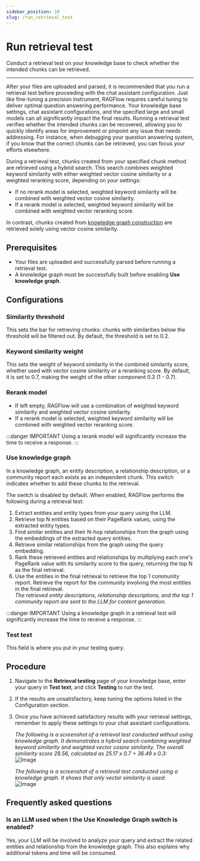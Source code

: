 ```yaml
---
sidebar_position: 10
slug: /run_retrieval_test
---
```


# Run retrieval test

Conduct a retrieval test on your knowledge base to check whether the intended chunks can be retrieved.

---

After your files are uploaded and parsed, it is recommended that you run a retrieval test before proceeding with the chat assistant configuration. Just like fine-tuning a precision instrument, RAGFlow requires careful tuning to deliver optimal question answering performance. Your knowledge base settings, chat assistant configurations, and the specified large and small models can all significantly impact the final results. Running a retrieval test verifies whether the intended chunks can be recovered, allowing you to quickly identify areas for improvement or pinpoint any issue that needs addressing. For instance, when debugging your question answering system, if you know that the correct chunks can be retrieved, you can focus your efforts elsewhere.

During a retrieval test, chunks created from your specified chunk method are retrieved using a hybrid search. This search combines weighted keyword similarity with either weighted vector cosine similarity or a weighted reranking score, depending on your settings:

- If no rerank model is selected, weighted keyword similarity will be combined with weighted vector cosine similarity.
- If a rerank model is selected, weighted keyword similarity will be combined with weighted vector reranking score.

In contrast, chunks created from [knowledge graph construction](./construct_knowledge_graph.md) are retrieved solely using vector cosine similarity.

## Prerequisites

- Your files are uploaded and successfully parsed before running a retrieval test.
- A knowledge graph must be successfully built before enabling **Use knowledge graph**.

## Configurations

### Similarity threshold

This sets the bar for retrieving chunks: chunks with similarities below the threshold will be filtered out. By default, the threshold is set to 0.2.

### Keyword similarity weight

This sets the weight of keyword similarity in the combined similarity score, whether used with vector cosine similarity or a reranking score. By default, it is set to 0.7, making the weight of the other component 0.3 (1 - 0.7).

### Rerank model

- If left empty, RAGFlow will use a combination of weighted keyword similarity and weighted vector cosine similarity.
- If a rerank model is selected, weighted keyword similarity will be combined with weighted vector reranking score.

:::danger IMPORTANT
Using a rerank model will significantly increase the time to receive a response.
:::

### Use knowledge graph

In a knowledge graph, an entity description, a relationship description, or a community report each exists as an independent chunk. This switch indicates whether to add these chunks to the retrieval.

The switch is disabled by default. When enabled, RAGFlow performs the following during a retrieval test:

1. Extract entities and entity types from your query using the LLM.
2. Retrieve top N entities based on their PageRank values, using the extracted entity types.
3. Find similar entities and their N-hop relationships from the graph using the embeddings of the extracted query entities.
4. Retrieve similar relationships from the graph using the query embedding.
5. Rank these retrieved entities and relationships by multiplying each one's PageRank value with its similarity score to the query, returning the top N as the final retrieval.
6. Use the entities in the final retrieval to retrieve the top 1 community report. Retrieve the report for the community involving the most entities in the final retrieval.  
   *The retrieved entity descriptions, relationship descriptions, and the top 1 community report are sent to the LLM for content generation.*

:::danger IMPORTANT
Using a knowledge graph in a retrieval test will significantly increase the time to receive a response.
:::

### Test text

This field is where you put in your testing query.

## Procedure

1. Navigate to the **Retrieval testing** page of your knowledge base, enter your query in **Test text**, and click **Testing** to run the test.
2. If the results are unsatisfactory, keep tuning the options listed in the Configuration section.
3. Once you have achieved satisfactory results with your retrieval settings, remember to apply these settings to your chat assistant configurations.

   *The following is a screenshot of a retrieval test conducted without using knowledge graph. It demonstrates a hybrid search combining weighted keyword similarity and weighted vector cosine similarity. The overall similarity score 28.56, calculated as 25.17 x 0.7 + 36.49 x 0.3:*  
   ![Image](https://github.com/user-attachments/assets/541554d4-3f3e-44e1-954b-0ae77d7372c6)

   *The following is a screenshot of a retrieval test conducted using a knowledge graph. It shows that only vector similarity is used:*  
   ![Image](https://github.com/user-attachments/assets/30a03091-0f7b-4058-901a-f4dc5ca5aa6b)

## Frequently asked questions

### Is an LLM used when I the Use Knowledge Graph switch is enabled?

Yes, your LLM will be involved to analyze your query and extract the related entities and relationship from the knowledge graph. This also explains why additional tokens and time will be consumed.